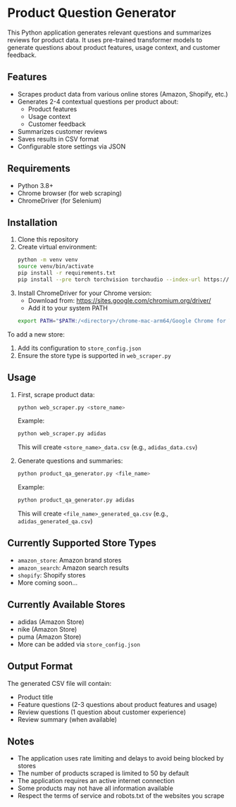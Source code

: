 # Product Question Generator

This Python application generates relevant questions and summarizes reviews for product data. It uses pre-trained transformer models to generate questions about product features, usage context, and customer feedback.

## Features

- Scrapes product data from various online stores (Amazon, Shopify, etc.)
- Generates 2-4 contextual questions per product about:
  - Product features
  - Usage context
  - Customer feedback
- Summarizes customer reviews
- Saves results in CSV format
- Configurable store settings via JSON

## Requirements

- Python 3.8+
- Chrome browser (for web scraping)
- ChromeDriver (for Selenium)

## Installation

1. Clone this repository
2. Create virtual environment:
   ```bash
   python -m venv venv
   source venv/bin/activate
   pip install -r requirements.txt
   pip install --pre torch torchvision torchaudio --index-url https://download.pytorch.org/whl/nightly/cpu
   ```
3. Install ChromeDriver for your Chrome version:
   - Download from: https://sites.google.com/chromium.org/driver/
   - Add it to your system PATH
   ```bash
   export PATH="$PATH:/<directory>/chrome-mac-arm64/Google Chrome for Testing.app/Contents/MacOS"
   ```

To add a new store:
1. Add its configuration to `store_config.json`
2. Ensure the store type is supported in `web_scraper.py`

## Usage

1. First, scrape product data:
   ```bash
   python web_scraper.py <store_name>
   ```
   Example:
   ```bash
   python web_scraper.py adidas
   ```
   This will create `<store_name>_data.csv` (e.g., `adidas_data.csv`)

2. Generate questions and summaries:
   ```bash
   python product_qa_generator.py <file_name>
   ```
   Example:
   ```bash
   python product_qa_generator.py adidas
   ```
   This will create `<file_name>_generated_qa.csv` (e.g., `adidas_generated_qa.csv`)

## Currently Supported Store Types

- `amazon_store`: Amazon brand stores
- `amazon_search`: Amazon search results
- `shopify`: Shopify stores
- More coming soon...

## Currently Available Stores

- adidas (Amazon Store)
- nike (Amazon Store)
- puma (Amazon Store)
- More can be added via `store_config.json`

## Output Format

The generated CSV file will contain:
- Product title
- Feature questions (2-3 questions about product features and usage)
- Review questions (1 question about customer experience)
- Review summary (when available)

## Notes

- The application uses rate limiting and delays to avoid being blocked by stores
- The number of products scraped is limited to 50 by default
- The application requires an active internet connection
- Some products may not have all information available
- Respect the terms of service and robots.txt of the websites you scrape
